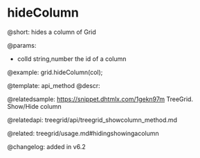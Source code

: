 hideColumn
=============

@short: hides a column of Grid


@params:
- colId	string,number	the id of a column



@example:
grid.hideColumn(col);


@template: api_method
@descr:

@relatedsample: https://snippet.dhtmlx.com/1gekn97m	TreeGrid. Show/Hide column

@relatedapi: treegrid/api/treegrid_showcolumn_method.md

@related: treegrid/usage.md#hidingshowingacolumn

@changelog: added in v6.2


